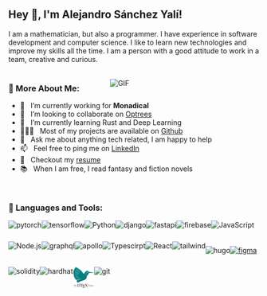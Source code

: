 ## Hey 👋, I'm Alejandro Sánchez Yalí!


I am a mathematician, but also a programmer. I have experience in software development and computer science. I like to learn new technologies and improve my skills all the time. I am a person with a good attitude to work in a team, creative and curious.
<br/>
<br/>

<img align="right" alt="GIF" src="https://raw.githubusercontent.com/rahul-jha98/rahul-jha98/main/techstack.gif" width="300px"/>
  
### 🧐 More About Me:

- 🔭 &nbsp; I’m currently working for **Monadical**
- 🤝 &nbsp; I’m looking to collaborate on [Optrees](https://github.com/asanchezyali/optrees)
- 🌱 &nbsp; I’m currently learning Rust and Deep Learning
- 👨🏻‍💻 &nbsp; Most of my projects are available on [Github](https://github.com/asanchezyali?tab=repositories)
- 💬 &nbsp; Ask me about anything tech related, I am happy to help
- 📫 &nbsp; Feel free to ping me on [LinkedIn](https://www.linkedin.com/in/asanchezyali/)
- 📝 &nbsp; Checkout my [resume](https://github.com/asanchezyali/cv/blob/master/cv_en.pdf)
- 📚 &nbsp; When I am free, I read fantasy and fiction novels

<br>

### 🔨 Languages and Tools:
<a href="https://pytorch.org/" target="_blank"> <img align="left" src="https://raw.githubusercontent.com/rahul-jha98/github_readme_icons/main/language_and_tools/square/pytorch/pytorch.svg" alt="pytorch" height="42px"/> </a> 
<a href="https://www.tensorflow.org" target="_blank"> <img align="left" src="https://raw.githubusercontent.com/rahul-jha98/github_readme_icons/main/language_and_tools/square/tensorflow/tensorflow.svg" alt="tensorflow" height="42px"/> </a> 
<a href="https://www.python.org" target="_blank"><img align="left" alt="Python" height ="42px" src="https://raw.githubusercontent.com/rahul-jha98/github_readme_icons/main/language_and_tools/square/python/python.svg"/> </a>
<a href="https://www.djangoproject.com/" target="_blank"> <img align="left" src="https://icon-library.com/images/django-icon/django-icon-0.jpg" alt="django" height='42px'/> </a>
<a href="https://fastapi.tiangolo.com/" target="_blank"> <img align="left" src="https://cdn.worldvectorlogo.com/logos/fastapi-1.svg" alt="fastapi" height='42px'/> </a>
<a href="https://firebase.google.com/" target="_blank"> <img align="left" src="https://raw.githubusercontent.com/rahul-jha98/github_readme_icons/main/language_and_tools/square/firebase/firebase.svg" alt="firebase" height ="42px"/> </a>
<a href="https://developer.mozilla.org/en-US/docs/Web/JavaScript" target="_blank"> <img align="left" alt="JavaScript" height ="42px"  src="https://raw.githubusercontent.com/rahul-jha98/github_readme_icons/main/language_and_tools/square/javascript/javascript.svg" /> </a>
<a href="https://nodejs.org" target="_blank"><img align="left" alt="Node.js" height ="42px" src="https://raw.githubusercontent.com/rahul-jha98/github_readme_icons/main/language_and_tools/square/node/node.svg"></a>
<a href="https://graphql.org/" target="_blank"> <img align="left" src="https://upload.wikimedia.org/wikipedia/commons/1/17/GraphQL_Logo.svg" alt="graphql" height='42px'/> </a>
<a href="https://www.apollographql.com/" target="_blank"> <img align="left" src="https://cdn.worldvectorlogo.com/logos/apollo-graphql-compact.svg" alt="apollo" height='42px'/> </a>
<a href="https://www.typescriptlang.org/" target="_blank"><img align="left" alt="Typescirpt" height ="42px" src="https://raw.githubusercontent.com/rahul-jha98/github_readme_icons/main/language_and_tools/square/typescript/typescript.svg" /> </a>
<a href="https://reactjs.org/" target="_blank"> <img align="left" alt="React" height ="42px" src="https://raw.githubusercontent.com/rahul-jha98/github_readme_icons/main/language_and_tools/square/react/react.svg" /></a>
<a href="https://tailwindcss.com/" target="_blank"> <img align="left" src="https://upload.wikimedia.org/wikipedia/commons/d/d5/Tailwind_CSS_Logo.svg" alt="tailwind" height='42px' /> </a>
<br>
<br>
<br>
<a href="https://gohugo.io/" target="_blank"> <img align="left" src="https://matthiasadler.info/assets/b9e1ef29/2af735c0/e32a47d61600df21786356e1ffe88d5b34f02c96cb18ffd5.png" alt="hugo" height='42px'/> </a>
<a href="https://docs.soliditylang.org/en/v0.8.17/" target="_blank"> <img align="left" src="https://www.logo.wine/a/logo/Solidity/Solidity-Logo.wine.svg" alt="solidity" height="42px"/> </a> 
<a href="https://hardhat.org/" target="_blank"> <img align="left" src="https://www.solodev.com/file/13466e21-dd2c-11ec-b9ad-0eaef3759f5f/Hardhat-Logo-Icon.png" alt="hardhat" height="42px"/> </a> 
<a href="https://www.latex-project.org/" target="_blank"> <img align="left" src="https://raw.githubusercontent.com/github/explore/80688e429a7d4ef2fca1e82350fe8e3517d3494d/topics/latex/latex.png" alt="latex" height='42px'/> </a>
<a href="https://git-scm.com/" target="_blank"> <img src="https://raw.githubusercontent.com/rahul-jha98/github_readme_icons/main/language_and_tools/square/git-scm/git-scm.svg" align="left" alt="git" height='42px'/> </a>
<a href="https://www.figma.com/" target="_blank"> <img src="https://raw.githubusercontent.com/rahul-jha98/github_readme_icons/main/language_and_tools/square/figma/figma.svg" alt="figma" height='42px'/> </a>
